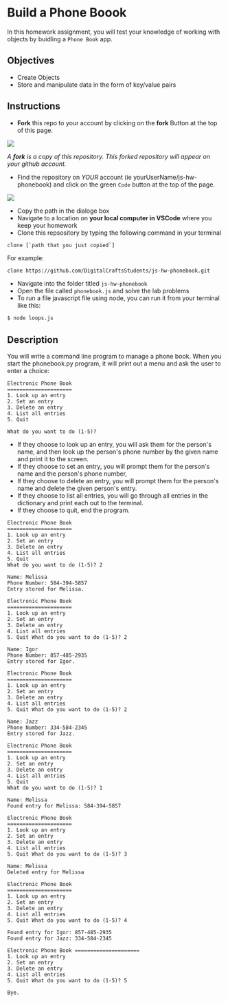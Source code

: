 
# Build a Phone Boook

In this homework assignment, you will test your knowledge of working with objects by buidling a  `Phone Book` app.

## Objectives 
- Create Objects
- Store and manipulate data in the form of key/value pairs


## Instructions 

- **Fork** this repo to your account by clicking on the **fork** Button at the top of this page. 

![](https://upload.wikimedia.org/wikipedia/commons/3/38/GitHub_Fork_Button.png)

*A **fork** is a copy of this repository. This forked repository will appear on your github account.*

- Find the repository on *YOUR* account (ie yourUserName/js-hw-phonebook) and click on the green `Code` button at the top of the page.

![](./images/githubCodeButton.png)

- Copy the path in the dialoge box
- Navigate to a location on **your local computer in VSCode** where you keep your homework 
- Clone this repsository by typing the following command in your terminal

```
clone [`path that you just copied`]
```

For example: 

```bash 
clone https://github.com/DigitalCraftsStudents/js-hw-phonebook.git
```

- Navigate into the folder titled `js-hw-phonebook`
- Open the file called `phonebook.js` and solve the lab problems 
- To run a file javascript file using node, you can run it from your terminal like this:

```bash
$ node loops.js
```


## Description

You will write a command line program to manage a phone book. When you start the phonebook.py program, it will print out a menu and ask the user to enter a choice:

```
Electronic Phone Book
=====================
1. Look up an entry
2. Set an entry
3. Delete an entry
4. List all entries
5. Quit

What do you want to do (1-5)?

```

- If they choose to look up an entry, you will ask them for the person's name, and then look up the person's phone number by the given name and print it to the screen.
- If they choose to set an entry, you will prompt them for the person's name and the person's phone number,
- If they choose to delete an entry, you will prompt them for the person's name and delete the given person's entry.
- If they choose to list all entries, you will go through all entries in the dictionary and print each out to the terminal.
- If they choose to quit, end the program.


```
Electronic Phone Book
=====================
1. Look up an entry
2. Set an entry
3. Delete an entry
4. List all entries
5. Quit
What do you want to do (1-5)? 2

Name: Melissa
Phone Number: 584-394-5857
Entry stored for Melissa.

Electronic Phone Book
=====================
1. Look up an entry
2. Set an entry
3. Delete an entry
4. List all entries
5. Quit What do you want to do (1-5)? 2

Name: Igor
Phone Number: 857-485-2935
Entry stored for Igor.

Electronic Phone Book
=====================
1. Look up an entry
2. Set an entry
3. Delete an entry
4. List all entries
5. Quit What do you want to do (1-5)? 2

Name: Jazz
Phone Number: 334-584-2345
Entry stored for Jazz.

Electronic Phone Book
=====================
1. Look up an entry
2. Set an entry
3. Delete an entry
4. List all entries
5. Quit
What do you want to do (1-5)? 1

Name: Melissa
Found entry for Melissa: 584-394-5857

Electronic Phone Book
=====================
1. Look up an entry
2. Set an entry
3. Delete an entry
4. List all entries
5. Quit What do you want to do (1-5)? 3

Name: Melissa
Deleted entry for Melissa

Electronic Phone Book
=====================
1. Look up an entry
2. Set an entry
3. Delete an entry
4. List all entries
5. Quit What do you want to do (1-5)? 4

Found entry for Igor: 857-485-2935
Found entry for Jazz: 334-584-2345

Electronic Phone Book =====================
1. Look up an entry
2. Set an entry
3. Delete an entry
4. List all entries
5. Quit What do you want to do (1-5)? 5

Bye.

```